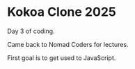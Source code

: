 # Kokoa Clone 2025

Day 3 of coding.

Came back to Nomad Coders for lectures.

First goal is to get used to JavaScript.
